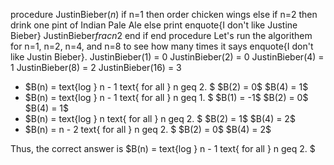 procedure JustinBieber$(n)$ 
if n=1 then 
order chicken wings 
else if n=2 then 
drink one pint of Indian Pale Ale 
else 
print enquote{I don't like Justine Bieber}
JustinBieber$frac{n}{2}$
end if
end procedure
Let's run the algorithem for n=1, n=2, n=4, and n=8 to see how many times it says enquote{I don't like Justin Bieber}. 
JustinBieber$(1)$ = 0 
JustinBieber$(2)$ = 0 
JustinBieber$(4)$ = 1 
JustinBieber$(8)$ = 2 
JustinBieber$(16)$ = 3
<ul>
<li> $B(n) = text{log } n - 1 text{ for all } n geq 2. $
	      $B(2) = 0$ 
$B(4) = 1$
<li> $B(n) = text{log } n - 1 text{ for all } n geq 1. $
	      $B(1) = -1$ 
$B(2) = 0$ 
$B(4) = 1$
<li> $B(n) = text{log } n text{ for all } n geq 2. $
	      $B(2) = 1$ 
$B(4) = 2$
<li> $B(n) = n - 2 text{ for all } n geq 2. $
	      $B(2) = 0$ 
$B(4) = 2$
</ul>
Thus, the correct answer is $B(n) = text{log } n - 1 text{ for all } n geq 2. $
